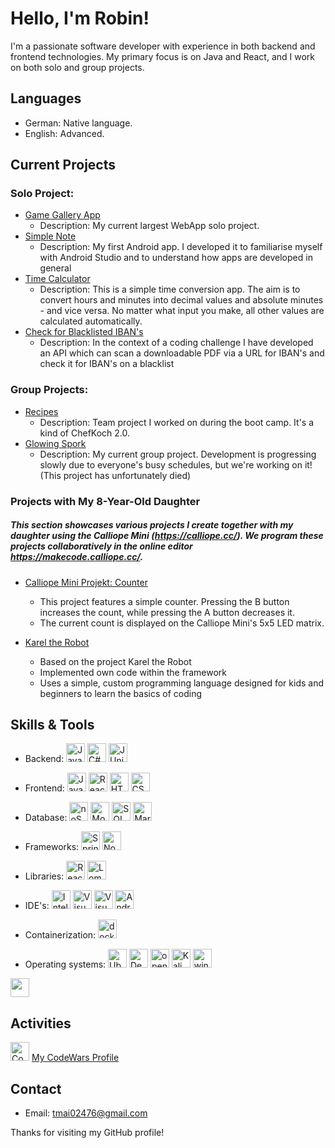 # Hello, I'm Robin!

I'm a passionate software developer with experience in both backend and frontend technologies. My primary focus is on Java and React, and I work on both solo and group projects.

## Languages
- German: Native language.
- English: Advanced.

## Current Projects
### **Solo Project**:
- [Game Gallery App](https://github.com/CodingRobIT/Digitales-Gesellenstueck)
  - Description: My current largest WebApp solo project.
- [Simple Note](https://github.com/CodingRobIT/SimpleNotes)
  - Description: My first Android app. I developed it to familiarise myself with Android Studio and to understand how apps are developed in general
- [Time Calculator](https://github.com/CodingRobIT/TimeCalculatorApp)
  - Description: This is a simple time conversion app. The aim is to convert hours and minutes into decimal values and absolute minutes - and vice versa. No matter what input you make, all other values are calculated automatically.
- [Check for Blacklisted IBAN's](https://github.com/CodingRobIT/PDFScanerForBlacklistetIban)
  - Description: In the context of a coding challenge I have developed an API which can scan a downloadable PDF via a URL for IBAN's and check it for IBAN's on a blacklist

### **Group Projects**: 
- [Recipes](https://github.com/neuefische/hh-java-23-1-teamproject-recipes-2)
  - Description: Team project I worked on during the boot camp. It's a kind of ChefKoch 2.0.
- [Glowing Spork](https://github.com/CodingRobIT/glowing-spork)
  - Description: My current group project. Development is progressing slowly due to everyone's busy schedules, but we're working on it! (This project has unfortunately died)
 
### Projects with My 8-Year-Old Daughter
##### This section showcases various projects I create together with my daughter using the Calliope Mini (https://calliope.cc/). We program these projects collaboratively in the online editor https://makecode.calliope.cc/.
- [Calliope Mini Projekt: Counter](https://github.com/CodingRobIT/neles-projekt)
  - This project features a simple counter. Pressing the B button increases the count, while pressing the A button decreases it.
  - The current count is displayed on the Calliope Mini's 5x5 LED matrix.
 
- [Karel the Robot](https://github.com/CodingRobIT/Karel_the_Bot_by_Nele/blob/main/.idea/Code/Karel%20Code%20Backup.txt)
  - Based on the project Karel the Robot
  - Implemented own code within the framework
  - Uses a simple, custom programming language designed for kids and beginners to learn the basics of coding



## Skills & Tools
- Backend: <img src="https://github.com/CodingRobIT/CodingRobIT/assets/126405148/d5831944-4899-43a8-a9cd-d2d8e3f47cca" alt="Java 17" height="30">   <img src="https://github.com/CodingRobIT/CodingRobIT/assets/126405148/56998e79-9dce-492c-b38e-f621dbbcb160" alt="C#" height="30">   <img src="https://github.com/CodingRobIT/CodingRobIT/assets/126405148/2b565f1b-3e8e-4f64-a8b6-5c6efe3e055a" alt="JUnit" height="30">
- Frontend: <img src="https://github.com/user-attachments/assets/2d1f89fd-83aa-44d4-b89c-e0796d3b6d99" alt="Java Swing"  height="30"> <img src="https://github.com/CodingRobIT/CodingRobIT/assets/126405148/bc1bdbed-228f-4555-827b-faa7fcdef4fd" alt="React + TypeScript"  height="30">  <img src="https://github.com/CodingRobIT/CodingRobIT/assets/126405148/5a3d7f99-5d24-41ab-9aec-70d97b7bf615" alt="HTML"  height="30"> <img src="https://github.com/CodingRobIT/CodingRobIT/assets/126405148/f671a6bb-b6cb-465b-b1f7-56316be7bb3f" alt="CSS"  height="30">
- Database: <img src="https://github.com/user-attachments/assets/cda438ec-910a-40fa-a2af-4f778c715c99" alt="noSQL"  height="30"> <img src="https://github.com/user-attachments/assets/392c563f-f0f4-4218-8902-06f4f70b245a" alt="MongoDB"  height="30"> <img src="https://github.com/user-attachments/assets/44487c74-ab34-4c35-955b-c9990e0438f3" alt="SQL"  height="30"> <img src="https://github.com/user-attachments/assets/aec2571c-0775-4d98-a883-d500dc228ceb" alt="MariaDB"  height="30">
- Frameworks: <img src="https://github.com/CodingRobIT/CodingRobIT/assets/126405148/a4c3e0ba-3646-4354-9bad-bcb4b409b85a" alt="Spring"  height="30"> <img src="https://github.com/CodingRobIT/CodingRobIT/assets/126405148/698534e7-5ded-4106-ad9f-47e2eb7fc2af" alt="Node.js"  height="30">
- Libraries: <img src="https://github.com/CodingRobIT/CodingRobIT/assets/126405148/803d4c04-0c0c-4811-984c-b6c9feaaf114" alt="React"  height="30"> <img src="https://github.com/CodingRobIT/CodingRobIT/assets/126405148/eb707d6f-d396-45af-b85e-33fad469d8a3" alt="Lombok"  height="30">
- IDE's: <img src="https://github.com/CodingRobIT/CodingRobIT/assets/126405148/61326f38-c5e2-4c0c-9f87-3a14a496725e" alt="IntelliJ IDEA Ultimate"  height="30"> <img src="https://github.com/CodingRobIT/CodingRobIT/assets/126405148/8c012137-b543-4074-b7e4-a8956e655693" alt="Visual Studio 2022"  height="30"> <img src="https://github.com/CodingRobIT/CodingRobIT/assets/126405148/8713e846-0bea-47b6-a1ac-42ba732e54c3" alt="Visual Studio CODE"  height="30"> <img src="https://github.com/user-attachments/assets/86478f11-dc10-49b2-abb0-16002fb7fee2" alt="Android-Studio" height="30">
- Containerization: <img src="https://github.com/user-attachments/assets/97cb35a6-b17e-439c-b839-e0c12692a9a7" alt="docker"  height="30">

- Operating systems: <img src="https://github.com/user-attachments/assets/3ea469da-1532-428a-83ee-33c7a75ededb" alt="Ubuntu"  height="30"> <img src="https://github.com/user-attachments/assets/874b00c1-50bd-4e18-9a14-0e19bf384aac" alt="Debian"  height="30"> <img src="https://github.com/CodingRobIT/CodingRobIT/assets/126405148/10c59958-2add-463c-b084-7c7f879087d7" alt="openSUSE Tumbleweed"  height="30"> <img src="https://github.com/CodingRobIT/CodingRobIT/assets/126405148/5421ad1e-7a28-4d49-a248-62c7e644f976" alt="Kali Linux"  height="30"> <img src="https://github.com/user-attachments/assets/31b41224-ba0f-45a1-9a4b-bfe74d7c72cd" alt="windows"  height="30">

<img src="" alt=""  height="30">


## Activities
<img src="https://github.com/CodingRobIT/CodingRobIT/assets/126405148/a51f5297-0902-4188-aec5-25ca5d197c76" alt="CodeWars"  height="30"> [My CodeWars Profile](https://www.codewars.com/users/Hyoto1507)

## Contact
- Email: [tmai02476@gmail.com](mailto:tmai02476@gmail.com)

Thanks for visiting my GitHub profile!

